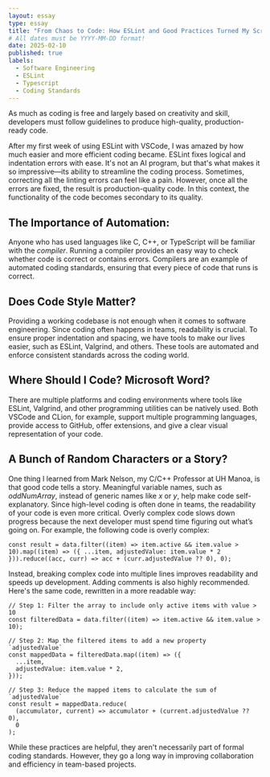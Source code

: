 ```yaml
---
layout: essay
type: essay
title: "From Chaos to Code: How ESLint and Good Practices Turned My Scripts Into Stories"
# All dates must be YYYY-MM-DD format!
date: 2025-02-10
published: true
labels:
  - Software Engineering
  - ESLint
  - Typescript
  - Coding Standards
---
```


As much as coding is free and largely based on creativity and skill, developers must follow guidelines to produce high-quality, production-ready code.

After my first week of using ESLint with VSCode, I was amazed by how much easier and more efficient coding became. ESLint fixes logical and indentation errors with ease. It's not an AI program, but that's what makes it so impressive—its ability to streamline the coding process.
Sometimes, correcting all the linting errors can feel like a pain. However, once all the errors are fixed, the result is production-quality code. In this context, the functionality of the code becomes secondary to its quality.

## The Importance of Automation:

Anyone who has used languages like C, C++, or TypeScript will be familiar with the *compiler*. Running a compiler provides an easy way to check whether code is correct or contains errors. Compilers are an example of automated coding standards, ensuring that every piece of code that runs is correct.

## Does Code Style Matter?

Providing a working codebase is not enough when it comes to software engineering. Since coding often happens in teams, readability is crucial. To ensure proper indentation and spacing, we have tools to make our lives easier, such as ESLint, Valgrind, and others. These tools are automated and enforce consistent standards across the coding world.

## Where Should I Code? Microsoft Word?

There are multiple platforms and coding environments where tools like ESLint, Valgrind, and other programming utilities can be natively used. Both VSCode and CLion, for example, support multiple programming languages, provide access to GitHub, offer extensions, and give a clear visual representation of your code.

## A Bunch of Random Characters or a Story?

One thing I learned from Mark Nelson, my C/C++ Professor at UH Manoa, is that good code tells a story. Meaningful variable names, such as $oddNumArray$, instead of generic names like $x$ or $y$, help make code self-explanatory.
Since high-level coding is often done in teams, the readability of your code is even more critical. Overly complex code slows down progress because the next developer must spend time figuring out what’s going on. For example, the following code is overly complex:
```
const result = data.filter((item) => item.active && item.value > 10).map((item) => ({ ...item, adjustedValue: item.value * 2 })).reduce((acc, curr) => acc + (curr.adjustedValue ?? 0), 0);
```

Instead, breaking complex code into multiple lines improves readability and speeds up development. Adding comments is also highly recommended. Here's the same code, rewritten in a more readable way:
```
// Step 1: Filter the array to include only active items with value > 10
const filteredData = data.filter((item) => item.active && item.value > 10);

// Step 2: Map the filtered items to add a new property `adjustedValue`
const mappedData = filteredData.map((item) => ({
  ...item,
  adjustedValue: item.value * 2,
}));

// Step 3: Reduce the mapped items to calculate the sum of `adjustedValue`
const result = mappedData.reduce(
  (accumulator, current) => accumulator + (current.adjustedValue ?? 0),
  0
);
```

While these practices are helpful, they aren't necessarily part of formal coding standards. However, they go a long way in improving collaboration and efficiency in team-based projects.



 

